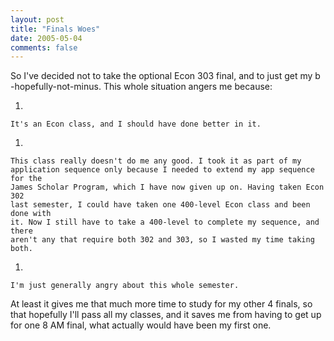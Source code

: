 ```yaml
---
layout: post
title: "Finals Woes"
date: 2005-05-04
comments: false
---
```

So I've decided not to take the optional Econ 303 final, and to just get my b
-hopefully-not-minus. This whole situation angers me because:



    
1.  
    
    It's an Econ class, and I should have done better in it.
    
    
1.  
    
    This class really doesn't do me any good. I took it as part of my
    application sequence only because I needed to extend my app sequence for the
    James Scholar Program, which I have now given up on. Having taken Econ 302
    last semester, I could have taken one 400-level Econ class and been done with
    it. Now I still have to take a 400-level to complete my sequence, and there
    aren't any that require both 302 and 303, so I wasted my time taking both.
    
    
1.  
    
    I'm just generally angry about this whole semester.
    
    
    





At least it gives me that much more time to study for my other 4 finals, so
that hopefully I'll pass all my classes, and it saves me from having to get up
for one 8 AM final, what actually would have been my first one.
